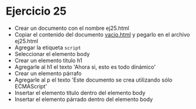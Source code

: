 # Ejercicio 25

* Crear un documento con el nombre ej25.html
* Copiar el contenido del documento [vacio.html](ejemplos/vacio.html) y pegarlo en el archivo ej25.html
* Agregar la etiqueta `script`
* Seleccionar el elemento body
* Crear un elemento titulo h1
* Agregarle al h1 el texto 'Ahora si, esto es todo dinámico'
* Crear un elemento párrafo
* Agregarle al p el texto 'Este documento se crea utilizando sólo ECMAScript'
* Insertar el elemento título dentro del elemento body
* Insertar el elemento párrado dentro del elemento body